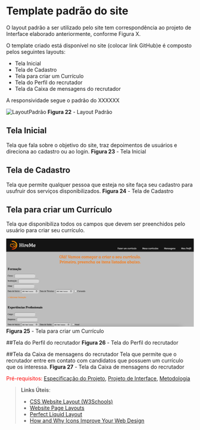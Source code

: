 # Template padrão do site

O layout padrão a ser utilizado pelo site tem correspondência ao projeto de Interface elaborado anteriormente, conforme Figura X.

O template criado está disponível no site (colocar link GitHub)e é composto pelos seguintes layouts:
- Tela Inicial
- Tela de Cadastro
- Tela para criar um Currículo
- Tela do Perfil do recrutador
- Tela da Caixa de mensagens do recrutador

A responsividade segue o padrão do XXXXXX

![LayoutPadrão](img/LayoutPadrão.png)
**Figura 22** - Layout Padrão


## Tela Inicial
Tela que fala sobre o objetivo do site, traz depoimentos de usuários e direciona ao cadastro ou ao login.
**Figura 23** - Tela Inicial

## Tela de Cadastro
Tela que permite qualquer pessoa que esteja no site faça seu cadastro para usufruir dos serviços disponibilizados. 
**Figura 24** - Tela de Cadastro

## Tela para criar um Currículo
Tela que disponibiliza todos os campos que devem ser preenchidos pelo usuário para criar seu currículo.

![FazerCV](img/FazerCV.png)
**Figura 25** - Tela para criar um Currículo

##Tela do Perfil do recrutador
**Figura 26** - Tela do Perfil do recrutador

##Tela da Caixa de mensagens do recrutador
Tela que permite que o recrutador entre em contato com candidatos que possuem um currículo que os interessa.
**Figura 27** - Tela da Caixa de mensagens do recrutador


<span style="color:red">Pré-requisitos: <a href="2-Especificação do Projeto.md"> Especificação do Projeto</a></span>, <a href="3-Projeto de Interface.md"> Projeto de Interface</a>, <a href="4-Metodologia.md"> Metodologia</a>

> **Links Úteis**:
>
> - [CSS Website Layout (W3Schools)](https://www.w3schools.com/css/css_website_layout.asp)
> - [Website Page Layouts](http://www.cellbiol.com/bioinformatics_web_development/chapter-3-your-first-web-page-learning-html-and-css/website-page-layouts/)
> - [Perfect Liquid Layout](https://matthewjamestaylor.com/perfect-liquid-layouts)
> - [How and Why Icons Improve Your Web Design](https://usabilla.com/blog/how-and-why-icons-improve-you-web-design/)
